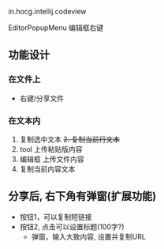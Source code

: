 in.hocg.intellij.codeview


EditorPopupMenu 编辑框右键



## 功能设计
### 在文件上
- 右键/分享文件

### 在文本内
1. 复制选中文本
~~2. 复制当前行文本~~
2. tool 上传粘贴版内容
2. 编辑框 上传文件内容
3. 复制当前内容文本

## 分享后, 右下角有弹窗(扩展功能)
- 按钮1，可以复制短链接
- 按钮2, 点击可以设置标题(100字?)
  - 弹窗，输入大致内容, 设置并复制URL